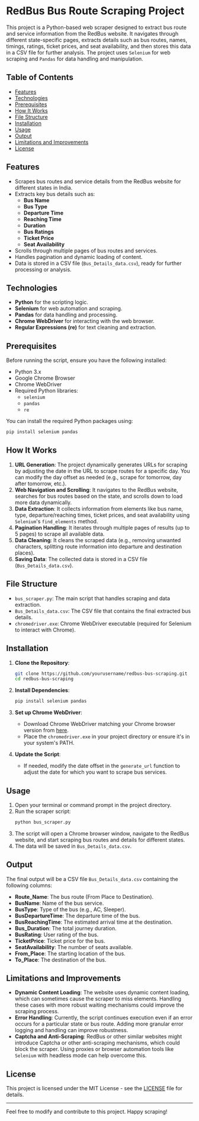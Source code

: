 # RedBus Bus Route Scraping Project

This project is a Python-based web scraper designed to extract bus route and service information from the RedBus website. It navigates through different state-specific pages, extracts details such as bus routes, names, timings, ratings, ticket prices, and seat availability, and then stores this data in a CSV file for further analysis. The project uses `Selenium` for web scraping and `Pandas` for data handling and manipulation.

## Table of Contents
- [Features](#features)
- [Technologies](#technologies)
- [Prerequisites](#prerequisites)
- [How It Works](#how-it-works)
- [File Structure](#file-structure)
- [Installation](#installation)
- [Usage](#usage)
- [Output](#output)
- [Limitations and Improvements](#limitations-and-improvements)
- [License](#license)

## Features
- Scrapes bus routes and service details from the RedBus website for different states in India.
- Extracts key bus details such as:
  - **Bus Name**
  - **Bus Type**
  - **Departure Time**
  - **Reaching Time**
  - **Duration**
  - **Bus Ratings**
  - **Ticket Price**
  - **Seat Availability**
- Scrolls through multiple pages of bus routes and services.
- Handles pagination and dynamic loading of content.
- Data is stored in a CSV file (`Bus_Details_data.csv`), ready for further processing or analysis.

## Technologies
- **Python** for the scripting logic.
- **Selenium** for web automation and scraping.
- **Pandas** for data handling and processing.
- **Chrome WebDriver** for interacting with the web browser.
- **Regular Expressions (re)** for text cleaning and extraction.

## Prerequisites
Before running the script, ensure you have the following installed:
- Python 3.x
- Google Chrome Browser
- Chrome WebDriver
- Required Python libraries: 
  - `selenium`
  - `pandas`
  - `re`

You can install the required Python packages using:

```bash
pip install selenium pandas
```

## How It Works
1. **URL Generation**: The project dynamically generates URLs for scraping by adjusting the date in the URL to scrape routes for a specific day. You can modify the day offset as needed (e.g., scrape for tomorrow, day after tomorrow, etc.).
2. **Web Navigation and Scrolling**: It navigates to the RedBus website, searches for bus routes based on the state, and scrolls down to load more data dynamically.
3. **Data Extraction**: It collects information from elements like bus name, type, departure/reaching times, ticket prices, and seat availability using `Selenium`'s `find_elements` method.
4. **Pagination Handling**: It iterates through multiple pages of results (up to 5 pages) to scrape all available data.
5. **Data Cleaning**: It cleans the scraped data (e.g., removing unwanted characters, splitting route information into departure and destination places).
6. **Saving Data**: The collected data is stored in a CSV file (`Bus_Details_data.csv`).

## File Structure
- `bus_scraper.py`: The main script that handles scraping and data extraction.
- `Bus_Details_data.csv`: The CSV file that contains the final extracted bus details.
- `chromedriver.exe`: Chrome WebDriver executable (required for Selenium to interact with Chrome).

## Installation
1. **Clone the Repository**:
   ```bash
   git clone https://github.com/yourusername/redbus-bus-scraping.git
   cd redbus-bus-scraping
   ```

2. **Install Dependencies**:
   ```bash
   pip install selenium pandas
   ```

3. **Set up Chrome WebDriver**:
   - Download Chrome WebDriver matching your Chrome browser version from [here](https://sites.google.com/a/chromium.org/chromedriver/downloads).
   - Place the `chromedriver.exe` in your project directory or ensure it's in your system's PATH.

4. **Update the Script**:
   - If needed, modify the date offset in the `generate_url` function to adjust the date for which you want to scrape bus services.

## Usage
1. Open your terminal or command prompt in the project directory.
2. Run the scraper script:
   ```bash
   python bus_scraper.py
   ```
3. The script will open a Chrome browser window, navigate to the RedBus website, and start scraping bus routes and details for different states.
4. The data will be saved in `Bus_Details_data.csv`.

## Output
The final output will be a CSV file `Bus_Details_data.csv` containing the following columns:
- **Route_Name**: The bus route (From Place to Destination).
- **BusName**: Name of the bus service.
- **BusType**: Type of the bus (e.g., AC, Sleeper).
- **BusDepartureTime**: The departure time of the bus.
- **BusReachingTime**: The estimated arrival time at the destination.
- **Bus_Duration**: The total journey duration.
- **BusRating**: User rating of the bus.
- **TicketPrice**: Ticket price for the bus.
- **SeatAvailability**: The number of seats available.
- **From_Place**: The starting location of the bus.
- **To_Place**: The destination of the bus.

## Limitations and Improvements
- **Dynamic Content Loading**: The website uses dynamic content loading, which can sometimes cause the scraper to miss elements. Handling these cases with more robust waiting mechanisms could improve the scraping process.
- **Error Handling**: Currently, the script continues execution even if an error occurs for a particular state or bus route. Adding more granular error logging and handling can improve robustness.
- **Captcha and Anti-Scraping**: RedBus or other similar websites might introduce Captcha or other anti-scraping mechanisms, which could block the scraper. Using proxies or browser automation tools like `Selenium` with headless mode can help overcome this.

## License
This project is licensed under the MIT License - see the [LICENSE](LICENSE) file for details.

---

Feel free to modify and contribute to this project. Happy scraping!
